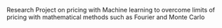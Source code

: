 Research Project on pricing with Machine learning to overcome limits of pricing with mathematical methods such as Fourier and Monte Carlo
